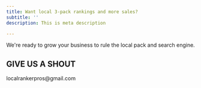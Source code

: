 ```yaml
---
title: Want local 3-pack rankings and more sales?
subtitle: ''
description: This is meta description

---
```

<p>We're ready to grow your business to rule the local pack and search engine.</p>

<h2>GIVE US A SHOUT</h2>

<p>localrankerpros@gmail.com</p>